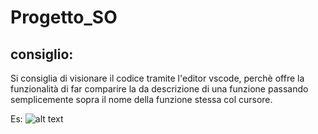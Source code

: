 # Progetto_SO
## consiglio:
  Si consiglia di visionare il codice tramite l'editor vscode, perchè offre la funzionalità di far comparire la da descrizione di una funzione passando
  semplicemente sopra il nome della funzione stessa col cursore.
  
  Es: 
  ![alt text](https://i.stack.imgur.com/rWhwf.png)
